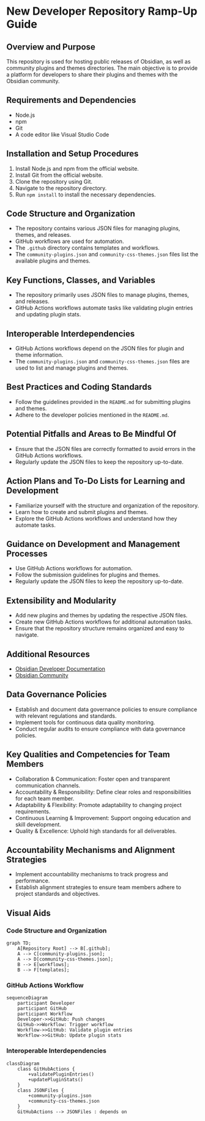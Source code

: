 # New Developer Repository Ramp-Up Guide

## Overview and Purpose
This repository is used for hosting public releases of Obsidian, as well as community plugins and themes directories. The main objective is to provide a platform for developers to share their plugins and themes with the Obsidian community.

## Requirements and Dependencies
- Node.js
- npm
- Git
- A code editor like Visual Studio Code

## Installation and Setup Procedures
1. Install Node.js and npm from the official website.
2. Install Git from the official website.
3. Clone the repository using Git.
4. Navigate to the repository directory.
5. Run `npm install` to install the necessary dependencies.

## Code Structure and Organization
- The repository contains various JSON files for managing plugins, themes, and releases.
- GitHub workflows are used for automation.
- The `.github` directory contains templates and workflows.
- The `community-plugins.json` and `community-css-themes.json` files list the available plugins and themes.

## Key Functions, Classes, and Variables
- The repository primarily uses JSON files to manage plugins, themes, and releases.
- GitHub Actions workflows automate tasks like validating plugin entries and updating plugin stats.

## Interoperable Interdependencies
- GitHub Actions workflows depend on the JSON files for plugin and theme information.
- The `community-plugins.json` and `community-css-themes.json` files are used to list and manage plugins and themes.

## Best Practices and Coding Standards
- Follow the guidelines provided in the `README.md` for submitting plugins and themes.
- Adhere to the developer policies mentioned in the `README.md`.

## Potential Pitfalls and Areas to Be Mindful Of
- Ensure that the JSON files are correctly formatted to avoid errors in the GitHub Actions workflows.
- Regularly update the JSON files to keep the repository up-to-date.

## Action Plans and To-Do Lists for Learning and Development
- Familiarize yourself with the structure and organization of the repository.
- Learn how to create and submit plugins and themes.
- Explore the GitHub Actions workflows and understand how they automate tasks.

## Guidance on Development and Management Processes
- Use GitHub Actions workflows for automation.
- Follow the submission guidelines for plugins and themes.
- Regularly update the JSON files to keep the repository up-to-date.

## Extensibility and Modularity
- Add new plugins and themes by updating the respective JSON files.
- Create new GitHub Actions workflows for additional automation tasks.
- Ensure that the repository structure remains organized and easy to navigate.

## Additional Resources
- [Obsidian Developer Documentation](https://docs.obsidian.md)
- [Obsidian Community](https://obsidian.md/community)

## Data Governance Policies
- Establish and document data governance policies to ensure compliance with relevant regulations and standards.
- Implement tools for continuous data quality monitoring.
- Conduct regular audits to ensure compliance with data governance policies.

## Key Qualities and Competencies for Team Members
- Collaboration & Communication: Foster open and transparent communication channels.
- Accountability & Responsibility: Define clear roles and responsibilities for each team member.
- Adaptability & Flexibility: Promote adaptability to changing project requirements.
- Continuous Learning & Improvement: Support ongoing education and skill development.
- Quality & Excellence: Uphold high standards for all deliverables.

## Accountability Mechanisms and Alignment Strategies
- Implement accountability mechanisms to track progress and performance.
- Establish alignment strategies to ensure team members adhere to project standards and objectives.

## Visual Aids
### Code Structure and Organization
```mermaid
graph TD;
    A[Repository Root] --> B[.github];
    A --> C[community-plugins.json];
    A --> D[community-css-themes.json];
    B --> E[workflows];
    B --> F[templates];
```

### GitHub Actions Workflow
```mermaid
sequenceDiagram
    participant Developer
    participant GitHub
    participant Workflow
    Developer->>GitHub: Push changes
    GitHub->>Workflow: Trigger workflow
    Workflow->>GitHub: Validate plugin entries
    Workflow->>GitHub: Update plugin stats
```

### Interoperable Interdependencies
```mermaid
classDiagram
    class GitHubActions {
        +validatePluginEntries()
        +updatePluginStats()
    }
    class JSONFiles {
        +community-plugins.json
        +community-css-themes.json
    }
    GitHubActions --> JSONFiles : depends on
```
